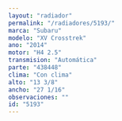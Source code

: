 ```yaml
---
layout: "radiador"
permalink: "/radiadores/5193/"
marca: "Subaru"
modelo: "XV Crosstrek"
ano: "2014"
motor: "H4 2.5"
transmision: "Automática"
parte: "438448"
clima: "Con clima"
alto: "13 3/8"
ancho: "27 1/16"
observaciones: ""
id: "5193"
---
```


